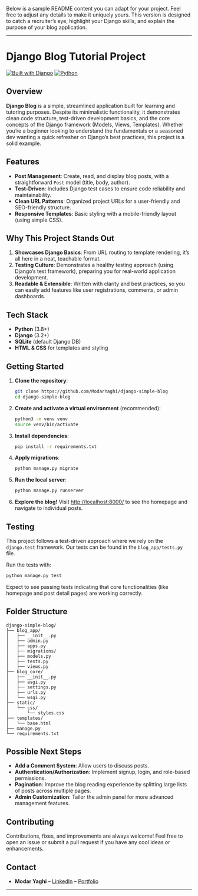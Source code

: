 Below is a sample README content you can adapt for your project. Feel free to adjust any details to make it uniquely yours. This version is designed to catch a recruiter’s eye, highlight your Django skills, and explain the purpose of your blog application.

---

# Django Blog Tutorial Project

[![Built with Django](https://img.shields.io/badge/Framework-Django-darkgreen.svg?style=flat-square&logo=django)](https://www.djangoproject.com/)
[![Python](https://img.shields.io/badge/Python-3.8%2B-blue.svg?style=flat-square&logo=python)](https://www.python.org/)

## Overview

**Django Blog** is a simple, streamlined application built for learning and tutoring purposes. Despite its minimalistic functionality, it demonstrates clean code structure, test-driven development basics, and the core concepts of the Django framework (Models, Views, Templates). Whether you’re a beginner looking to understand the fundamentals or a seasoned dev wanting a quick refresher on Django’s best practices, this project is a solid example.

## Features

- **Post Management**: Create, read, and display blog posts, with a straightforward `Post` model (title, body, author).
- **Test-Driven**: Includes Django test cases to ensure code reliability and maintainability.
- **Clean URL Patterns**: Organized project URLs for a user-friendly and SEO-friendly structure.
- **Responsive Templates**: Basic styling with a mobile-friendly layout (using simple CSS).

## Why This Project Stands Out

1. **Showcases Django Basics**: From URL routing to template rendering, it’s all here in a neat, teachable format.
2. **Testing Culture**: Demonstrates a healthy testing approach (using Django’s test framework), preparing you for real-world application development.
3. **Readable & Extensible**: Written with clarity and best practices, so you can easily add features like user registrations, comments, or admin dashboards.

## Tech Stack

- **Python** (3.8+)
- **Django** (3.2+)
- **SQLite** (default Django DB)
- **HTML & CSS** for templates and styling

## Getting Started

1. **Clone the repository**:
   ```bash
   git clone https://github.com/ModarYaghi/django-simple-blog
   cd django-simple-blog
   ```
2. **Create and activate a virtual environment** (recommended):
   ```bash
   python3 -m venv venv
   source venv/bin/activate
   ```
3. **Install dependencies**:
   ```bash
   pip install -r requirements.txt
   ```
4. **Apply migrations**:
   ```bash
   python manage.py migrate
   ```
5. **Run the local server**:
   ```bash
   python manage.py runserver
   ```
6. **Explore the blog!**
   Visit [http://localhost:8000/](http://localhost:8000/) to see the homepage and navigate to individual posts.

## Testing

This project follows a test-driven approach where we rely on the `django.test` framework. Our tests can be found in the `blog_app/tests.py` file.

Run the tests with:

```bash
python manage.py test
```

Expect to see passing tests indicating that core functionalities (like homepage and post detail pages) are working correctly.

## Folder Structure

```
django-simple-blog/
├── blog_app/
│   ├── __init__.py
│   ├── admin.py
│   ├── apps.py
│   ├── migrations/
│   ├── models.py
│   ├── tests.py
│   ├── views.py
├── blog_core/
│   ├── __init__.py
│   ├── asgi.py
│   ├── settings.py
│   ├── urls.py
│   └── wsgi.py
├── static/
│   └── css/
│       └── styles.css
├── templates/
│   └── base.html
├── manage.py
└── requirements.txt

```

## Possible Next Steps

- **Add a Comment System**: Allow users to discuss posts.
- **Authentication/Authorization**: Implement signup, login, and role-based permissions.
- **Pagination**: Improve the blog reading experience by splitting large lists of posts across multiple pages.
- **Admin Customization**: Tailor the admin panel for more advanced management features.

## Contributing

Contributions, fixes, and improvements are always welcome! Feel free to open an issue or submit a pull request if you have any cool ideas or enhancements.

## Contact

- **Modar Yaghi** – [LinkedIn](https://www.linkedin.com/in/modar-yaghi-b888bbb8//) – [Portfolio](https://your-portfolio-link.com/)

---
